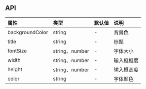 ## API

| 属性               | 类型              | 默认值   | 说明                                                  |
| :-----------     | :------          | :------- | :---------------------------------------------------- |
| backgroundColor  | string           | -        | 背景色                                                    |
| title            | string           | -        | 标题                                                    |
| fontSize         | string、number    | -        | 字体大小                                                   |
| width            | string、number    | -        | 输入框框度                                                   |
| height           | string、number    | -        | 输入框高度                                                   |
| color            | string            | -        | 字体颜色                                                   |
